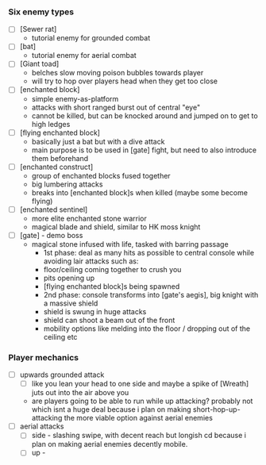 ### Six enemy types
- [ ] [Sewer rat]
	- tutorial enemy for grounded combat
- [ ] [bat]
	- tutorial enemy for aerial combat
- [ ] [Giant toad]
	-  belches slow moving poison bubbles towards player
	-  will try to hop over players head when they get too close
- [ ] [enchanted block]
	- simple enemy-as-platform
	- attacks with short ranged burst out of central "eye"
	- cannot be killed, but can be knocked around and jumped on to get to high ledges
- [ ] [flying enchanted block]
	- basically just a bat but with a dive attack
	- main purpose is to be used in [gate] fight, but need to also introduce them beforehand
- [ ] [enchanted construct]
	-  group of enchanted blocks fused together
	-  big lumbering attacks
	-  breaks into [enchanted block]s when killed (maybe some become flying)
- [ ] [enchanted sentinel]
	-  more elite enchanted stone warrior
	-  magical blade and shield, similar to HK moss knight
- [ ] [gate] - demo boss
	-  magical stone infused with life, tasked with barring passage
		-  1st phase: deal as many hits as possible to central console while avoiding lair attacks such as:
		-  floor/ceiling coming together to crush you
		-  pits opening up
		-  [flying enchanted block]s being spawned
		- 2nd phase: console transforms into [gate's aegis], big knight with a massive shield
		- shield is swung in huge attacks
		- shield can shoot a beam out of the front
		- mobility options like melding into the floor / dropping out of the ceiling etc


### Player mechanics
- [ ] upwards grounded attack
	- [ ] like you lean your head to one side and maybe a spike of [Wreath] juts out into the air above you
	- are players going to be able to run while up attacking? probably not which isnt a huge deal because i plan on making short-hop-up-attacking the more viable option against aerial enemies
- [ ] aerial attacks
	- [ ] side - slashing swipe, with decent reach but longish cd because i plan on making aerial enemies decently mobile.
	- [ ] up - 